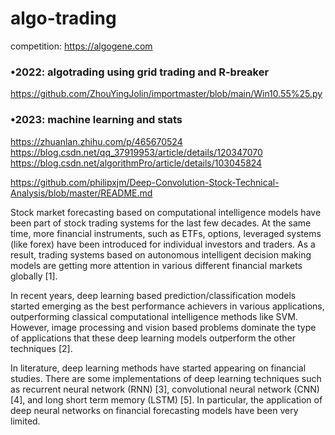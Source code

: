 # algo-trading

competition:
https://algogene.com 

### •2022: algotrading using grid trading and R-breaker

https://github.com/ZhouYingJolin/importmaster/blob/main/Win10.55%25.py 


### •2023: machine learning and stats

https://zhuanlan.zhihu.com/p/465670524 
https://blog.csdn.net/qq_37919953/article/details/120347070
https://blog.csdn.net/algorithmPro/article/details/103045824


https://github.com/philipxjm/Deep-Convolution-Stock-Technical-Analysis/blob/master/README.md 




Stock market forecasting based on computational intelligence models have been part of stock trading systems for the last few decades. At the same time, more financial instruments, such as ETFs, options, leveraged systems (like forex) have been introduced for individual investors and traders. As a result, trading systems based on autonomous intelligent decision making models are getting more attention in various different financial markets globally [1].

In recent years, deep learning based prediction/classification models started emerging as the best performance achievers in various applications, outperforming classical computational intelligence methods like SVM. However, image processing and vision based problems dominate the type of applications that these deep learning models outperform the other techniques [2].

In literature, deep learning methods have started appearing on financial studies. There are some implementations of deep learning techniques such as recurrent neural network (RNN) [3], convolutional neural network (CNN) [4], and long short term memory (LSTM) [5]. In particular, the application of deep neural networks on financial forecasting models have been very limited.
